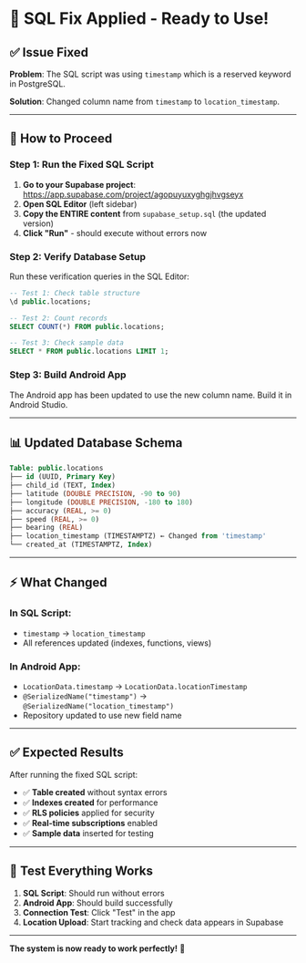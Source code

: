 # 🔧 SQL Fix Applied - Ready to Use!

## ✅ **Issue Fixed**

**Problem**: The SQL script was using `timestamp` which is a reserved keyword in PostgreSQL.

**Solution**: Changed column name from `timestamp` to `location_timestamp`.

---

## 🚀 **How to Proceed**

### **Step 1: Run the Fixed SQL Script**

1. **Go to your Supabase project**: https://app.supabase.com/project/agopuyuxyghgjhvgseyx
2. **Open SQL Editor** (left sidebar)
3. **Copy the ENTIRE content** from `supabase_setup.sql` (the updated version)
4. **Click "Run"** - should execute without errors now

### **Step 2: Verify Database Setup**

Run these verification queries in the SQL Editor:

```sql
-- Test 1: Check table structure
\d public.locations;

-- Test 2: Count records
SELECT COUNT(*) FROM public.locations;

-- Test 3: Check sample data
SELECT * FROM public.locations LIMIT 1;
```

### **Step 3: Build Android App**

The Android app has been updated to use the new column name. Build it in Android Studio.

---

## 📊 **Updated Database Schema**

```sql
Table: public.locations
├── id (UUID, Primary Key)
├── child_id (TEXT, Index)
├── latitude (DOUBLE PRECISION, -90 to 90)
├── longitude (DOUBLE PRECISION, -180 to 180)
├── accuracy (REAL, >= 0)
├── speed (REAL, >= 0)
├── bearing (REAL)
├── location_timestamp (TIMESTAMPTZ) ← Changed from 'timestamp'
└── created_at (TIMESTAMPTZ, Index)
```

---

## ⚡ **What Changed**

### **In SQL Script**:

- `timestamp` → `location_timestamp`
- All references updated (indexes, functions, views)

### **In Android App**:

- `LocationData.timestamp` → `LocationData.locationTimestamp`
- `@SerializedName("timestamp")` → `@SerializedName("location_timestamp")`
- Repository updated to use new field name

---

## ✅ **Expected Results**

After running the fixed SQL script:

- ✅ **Table created** without syntax errors
- ✅ **Indexes created** for performance
- ✅ **RLS policies** applied for security
- ✅ **Real-time subscriptions** enabled
- ✅ **Sample data** inserted for testing

---

## 🧪 **Test Everything Works**

1. **SQL Script**: Should run without errors
2. **Android App**: Should build successfully
3. **Connection Test**: Click "Test" in the app
4. **Location Upload**: Start tracking and check data appears in Supabase

---

**The system is now ready to work perfectly!** 🎯
